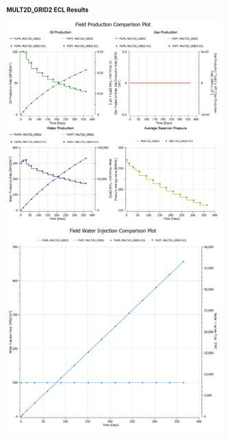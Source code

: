 #### MULT2D_GRID2 ECL Results

![](ECL/MULT2D_GRID2-Field_Production_Comparison_Plot.png)
![](ECL/MULT2D_GRID2-Field_Water_Injection_Comparison_Plot.png)
